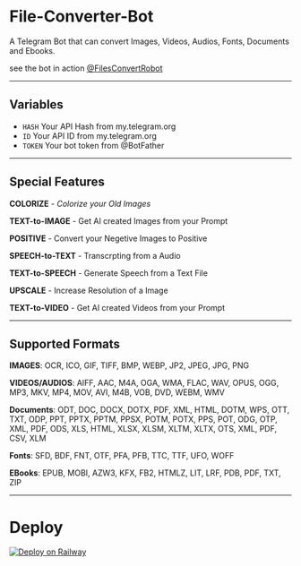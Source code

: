 # File-Converter-Bot

A Telegram Bot that can convert Images, Videos, Audios, Fonts, Documents and Ebooks.

see the bot in action [@FilesConvertRobot](https://t.me/filesconvertrobot)

---

## Variables
- `HASH` Your API Hash from my.telegram.org
- `ID` Your API ID from my.telegram.org
- `TOKEN` Your bot token from @BotFather

---

## Special Features

**COLORIZE** - *Colorize your Old Images*

**TEXT-to-IMAGE** - Get AI created Images from your Prompt

**POSITIVE** - Convert your Negetive Images to Positive

**SPEECH-to-TEXT** - Transcrpting from a Audio

**TEXT-to-SPEECH** - Generate Speech from a Text File

**UPSCALE** - Increase Resolution of a Image

**TEXT-to-VIDEO** - Get AI created Videos from your Prompt

---

## Supported Formats

**IMAGES**:  OCR, ICO, GIF, TIFF, BMP, WEBP, JP2, JPEG, JPG, PNG

**VIDEOS/AUDIOS**:  AIFF, AAC, M4A, OGA, WMA, FLAC, WAV, OPUS, OGG, MP3, MKV, MP4, MOV, AVI, M4B, VOB, DVD, WEBM, WMV

**Documents**:  ODT, DOC, DOCX, DOTX, PDF, XML, HTML, DOTM, WPS, OTT, TXT, ODP, PPT, PPTX, PPTM, PPSX, POTM, POTX, PPS, POT, ODG, OTP, XML, PDF, ODS, XLS, HTML, XLSX, XLSM, XLTM, XLTX, OTS, XML, PDF, CSV, XLM

**Fonts**:  SFD, BDF, FNT, OTF, PFA, PFB, TTC, TTF, UFO, WOFF

**EBooks**:  EPUB, MOBI, AZW3, KFX, FB2, HTMLZ, LIT, LRF, PDB, PDF, TXT, ZIP

---

# Deploy

[![Deploy on Railway](https://railway.app/button.svg)](https://railway.app/new/template/p9CtdU?referralCode=_4oAwx)



